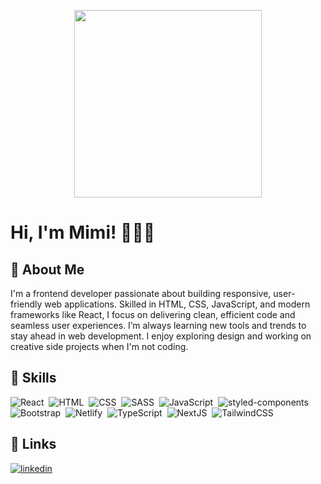 <p align="center"><img src="https://res.cloudinary.com/mirakle/image/upload/v1729978773/download_dhxf5n.jpg" style="width:300px;height:300px;"></p>

# Hi, I'm Mimi! 🤝🏽✨

  
## 🎲 About Me
I'm a frontend developer passionate about building responsive, user-friendly web applications. Skilled in HTML, CSS, JavaScript, and modern frameworks like React, I focus on delivering clean, efficient code and seamless user experiences. I’m always learning new tools and trends to stay ahead in web development. I enjoy exploring design and working on creative side projects when I'm not coding.

## 🏸 Skills
![React](https://img.shields.io/badge/-React-05122A?style=for-the-badge&logo=react)&nbsp;
![HTML](https://img.shields.io/badge/-HTML-05122A?style=for-the-badge&logo=HTML5)&nbsp;
![CSS](https://img.shields.io/badge/-CSS-05122A?style=for-the-badge&logo=CSS3&logoColor=1572B6)&nbsp;
![SASS](https://img.shields.io/badge/Sass-05122A?style=for-the-badge&logo=sass)&nbsp;
![JavaScript](https://img.shields.io/badge/-JavaScript-05122A?style=for-the-badge&logo=javascript)&nbsp;
![styled-components](https://img.shields.io/badge/styled%20components-05122A?style=for-the-badge&logo=styled-components)&nbsp;
![Bootstrap](https://img.shields.io/badge/-Bootstrap-05122A?style=for-the-badge&logo=bootstrap)&nbsp;
![Netlify](https://img.shields.io/badge/Netlify-05122A?style=for-the-badge&logo=netlify)&nbsp;
![TypeScript](https://img.shields.io/badge/TypeScript-05122A?style=for-the-badge&logo=typescript)&nbsp;
![NextJS](https://img.shields.io/badge/NextJS-05122A?style=for-the-badge&logo=nextdotjs)&nbsp;
![TailwindCSS](https://img.shields.io/badge/TailwindCSS-05122A?style=for-the-badge&logo=tailwindcss)&nbsp;

## 🔗 Links

[![linkedin](https://img.shields.io/badge/linkedin-0A66C2?style=for-the-badge&logo=linkedin&logoColor=white)](https://www.linkedin.com/in/miracle-ogunleye/)

  
